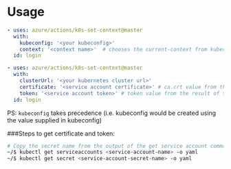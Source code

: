# Usage

```yaml
- uses: azure/actions/k8s-set-context@master
  with:
    kubeconfig: '<your kubeconfig>'
    context: '<context name>'  # chooses the current-context from kubeconfig if not provided
  id: login
```

```yaml
- uses: azure/actions/k8s-set-context@master
  with:
    clusterUrl: '<your kubernetes cluster url>'
    certificate: '<service account certificate>' # ca.crt value from the result of the below script
    token: '<service account token>' # token value from the result of the below script
  id: login
```
PS: `kubeconfig` takes precedence (i.e. kubeconfig would be created using the value supplied in kubeconfig)

###Steps to get certificate and token: 
```sh
# Copy the secret name from the output of the get service account command
~/$ kubectl get serviceaccounts <service-account-name> -o yaml
~/$ kubectl get secret <service-account-secret-name> -o yaml
```
